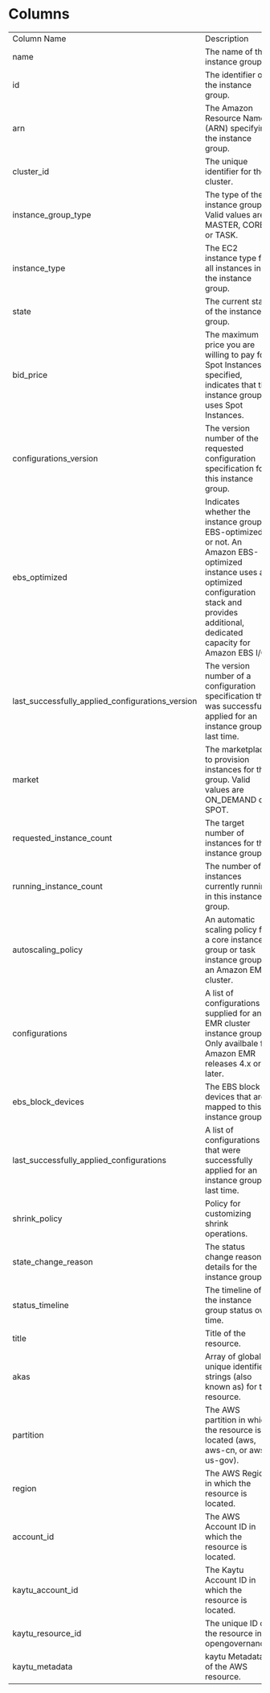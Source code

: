 # Columns  

<table>
	<tr><td>Column Name</td><td>Description</td></tr>
	<tr><td>name</td><td>The name of the instance group.</td></tr>
	<tr><td>id</td><td>The identifier of the instance group.</td></tr>
	<tr><td>arn</td><td>The Amazon Resource Name (ARN) specifying the instance group.</td></tr>
	<tr><td>cluster_id</td><td>The unique identifier for the cluster.</td></tr>
	<tr><td>instance_group_type</td><td>The type of the instance group. Valid values are MASTER, CORE or TASK.</td></tr>
	<tr><td>instance_type</td><td>The EC2 instance type for all instances in the instance group.</td></tr>
	<tr><td>state</td><td>The current state of the instance group.</td></tr>
	<tr><td>bid_price</td><td>The maximum price you are willing to pay for Spot Instances. If specified, indicates that the instance group uses Spot Instances.</td></tr>
	<tr><td>configurations_version</td><td>The version number of the requested configuration specification for this instance group.</td></tr>
	<tr><td>ebs_optimized</td><td>Indicates whether the instance group is EBS-optimized, or not.  An Amazon EBS-optimized instance uses an optimized configuration stack and provides additional, dedicated capacity for Amazon EBS I/O.</td></tr>
	<tr><td>last_successfully_applied_configurations_version</td><td>The version number of a configuration specification that was successfully applied for an instance group last time.</td></tr>
	<tr><td>market</td><td>The marketplace to provision instances for this group. Valid values are ON_DEMAND or SPOT.</td></tr>
	<tr><td>requested_instance_count</td><td>The target number of instances for the instance group.</td></tr>
	<tr><td>running_instance_count</td><td>The number of instances currently running in this instance group.</td></tr>
	<tr><td>autoscaling_policy</td><td>An automatic scaling policy for a core instance group or task instance group in an Amazon EMR cluster.</td></tr>
	<tr><td>configurations</td><td>A list of configurations supplied for an EMR cluster instance group. Only availbale for Amazon EMR releases 4.x or later.</td></tr>
	<tr><td>ebs_block_devices</td><td>The EBS block devices that are mapped to this instance group.</td></tr>
	<tr><td>last_successfully_applied_configurations</td><td>A list of configurations that were successfully applied for an instance group last time.</td></tr>
	<tr><td>shrink_policy</td><td>Policy for customizing shrink operations.</td></tr>
	<tr><td>state_change_reason</td><td>The status change reason details for the instance group.</td></tr>
	<tr><td>status_timeline</td><td>The timeline of the instance group status over time.</td></tr>
	<tr><td>title</td><td>Title of the resource.</td></tr>
	<tr><td>akas</td><td>Array of globally unique identifier strings (also known as) for the resource.</td></tr>
	<tr><td>partition</td><td>The AWS partition in which the resource is located (aws, aws-cn, or aws-us-gov).</td></tr>
	<tr><td>region</td><td>The AWS Region in which the resource is located.</td></tr>
	<tr><td>account_id</td><td>The AWS Account ID in which the resource is located.</td></tr>
	<tr><td>kaytu_account_id</td><td>The Kaytu Account ID in which the resource is located.</td></tr>
	<tr><td>kaytu_resource_id</td><td>The unique ID of the resource in opengovernance.</td></tr>
	<tr><td>kaytu_metadata</td><td>kaytu Metadata of the AWS resource.</td></tr>
</table>